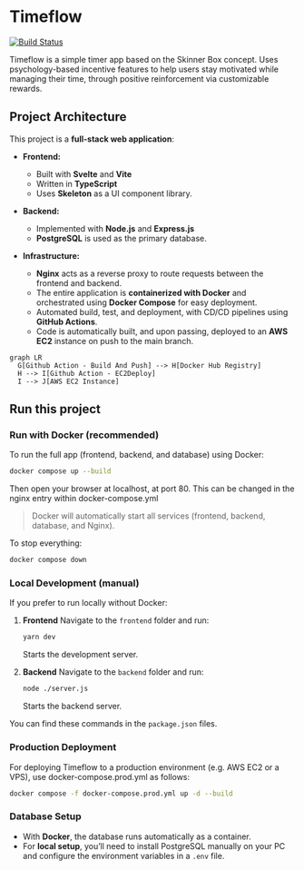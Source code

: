 # Timeflow
[![Build Status](https://github.com/Balaguru4580/TimeFlow/actions/workflows/docker-image.yml/badge.svg?branch=master)](https://github.com/Balaguru4580/TimeFlow/actions/workflows/docker-image.yml)

Timeflow is a simple timer app based on the Skinner Box concept. Uses psychology-based incentive features to help users stay motivated while managing their time, through positive reinforcement via customizable rewards.

## Project Architecture

This project is a **full-stack web application**:

- **Frontend:**  
  - Built with **Svelte** and **Vite**  
  - Written in **TypeScript**  
  - Uses **Skeleton** as a UI component library.

- **Backend:**  
  - Implemented with **Node.js** and **Express.js**  
  - **PostgreSQL** is used as the primary database.

- **Infrastructure:**  
  - **Nginx** acts as a reverse proxy to route requests between the frontend and backend.  
  - The entire application is **containerized with Docker** and orchestrated using **Docker Compose** for easy deployment.
  - Automated build, test, and deployment, with CD/CD pipelines using **GitHub Actions**.  
  - Code is automatically built, and upon passing, deployed to an **AWS EC2** instance on push to the main branch.

```mermaid
graph LR
  G[Github Action - Build And Push] --> H[Docker Hub Registry]
  H --> I[Github Action - EC2Deploy]
  I --> J[AWS EC2 Instance]
```

## Run this project

### Run with Docker (recommended)

To run the full app (frontend, backend, and database) using Docker:

```bash
docker compose up --build
```

Then open your browser at localhost, at port 80. This can be changed in the nginx entry within docker-compose.yml

> Docker will automatically start all services (frontend, backend, database, and Nginx).

To stop everything:

```bash
docker compose down
```

### Local Development (manual)

If you prefer to run locally without Docker:

1. **Frontend**
   Navigate to the `frontend` folder and run:

   ```bash
   yarn dev
   ```

   Starts the development server.

2. **Backend**
   Navigate to the `backend` folder and run:

   ```bash
   node ./server.js
   ```

   Starts the backend server.

You can find these commands in the `package.json` files.


### Production Deployment

For deploying Timeflow to a production environment (e.g. AWS EC2 or a VPS), use docker-compose.prod.yml as follows:

```bash
docker compose -f docker-compose.prod.yml up -d --build
```

### Database Setup

* With **Docker**, the database runs automatically as a container.
* For **local setup**, you’ll need to install PostgreSQL manually on your PC and configure the environment variables in a `.env` file.
